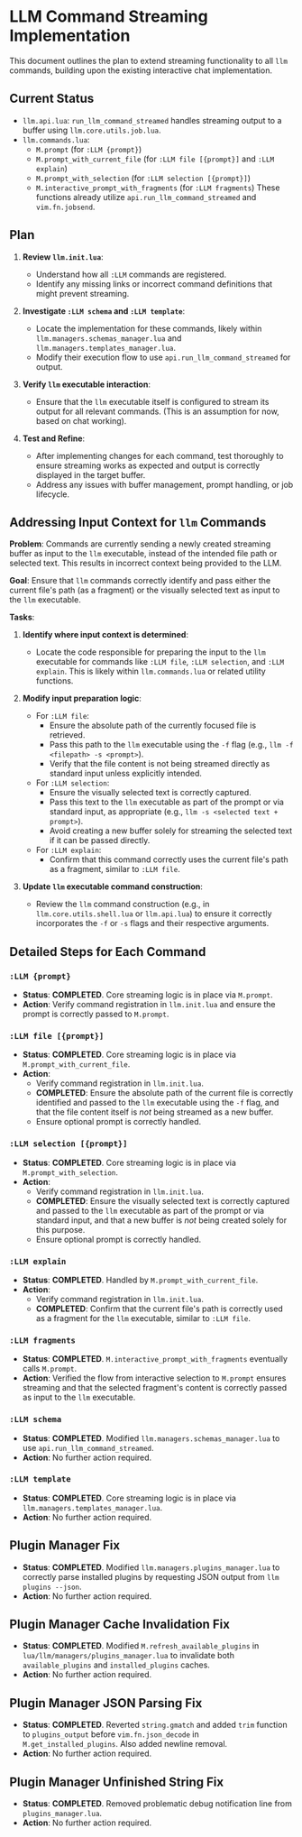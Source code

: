 # LLM Command Streaming Implementation

This document outlines the plan to extend streaming functionality to all `llm` commands, building upon the existing interactive chat implementation.

## Current Status
- `llm.api.lua`: `run_llm_command_streamed` handles streaming output to a buffer using `llm.core.utils.job.lua`.
- `llm.commands.lua`:
    - `M.prompt` (for `:LLM {prompt}`)
    - `M.prompt_with_current_file` (for `:LLM file [{prompt}]` and `:LLM explain`)
    - `M.prompt_with_selection` (for `:LLM selection [{prompt}]`)
    - `M.interactive_prompt_with_fragments` (for `:LLM fragments`)
  These functions already utilize `api.run_llm_command_streamed` and `vim.fn.jobsend`.

## Plan

1.  **Review `llm.init.lua`**:
    *   Understand how all `:LLM` commands are registered.
    *   Identify any missing links or incorrect command definitions that might prevent streaming.

2.  **Investigate `:LLM schema` and `:LLM template`**:
    *   Locate the implementation for these commands, likely within `llm.managers.schemas_manager.lua` and `llm.managers.templates_manager.lua`.
    *   Modify their execution flow to use `api.run_llm_command_streamed` for output.

3.  **Verify `llm` executable interaction**:
    *   Ensure that the `llm` executable itself is configured to stream its output for all relevant commands. (This is an assumption for now, based on chat working).

4.  **Test and Refine**:
    *   After implementing changes for each command, test thoroughly to ensure streaming works as expected and output is correctly displayed in the target buffer.
    *   Address any issues with buffer management, prompt handling, or job lifecycle.

## Addressing Input Context for `llm` Commands

**Problem**: Commands are currently sending a newly created streaming buffer as input to the `llm` executable, instead of the intended file path or selected text. This results in incorrect context being provided to the LLM.

**Goal**: Ensure that `llm` commands correctly identify and pass either the current file's path (as a fragment) or the visually selected text as input to the `llm` executable.

**Tasks**:

1.  **Identify where input context is determined**:
    *   Locate the code responsible for preparing the input to the `llm` executable for commands like `:LLM file`, `:LLM selection`, and `:LLM explain`. This is likely within `llm.commands.lua` or related utility functions.

2.  **Modify input preparation logic**:
    *   For `:LLM file`:
        *   Ensure the absolute path of the currently focused file is retrieved.
        *   Pass this path to the `llm` executable using the `-f` flag (e.g., `llm -f <filepath> -s <prompt>`).
        *   Verify that the file content is not being streamed directly as standard input unless explicitly intended.
    *   For `:LLM selection`:
        *   Ensure the visually selected text is correctly captured.
        *   Pass this text to the `llm` executable as part of the prompt or via standard input, as appropriate (e.g., `llm -s <selected text + prompt>`).
        *   Avoid creating a new buffer solely for streaming the selected text if it can be passed directly.
    *   For `:LLM explain`:
        *   Confirm that this command correctly uses the current file's path as a fragment, similar to `:LLM file`.

3.  **Update `llm` executable command construction**:
    *   Review the `llm` command construction (e.g., in `llm.core.utils.shell.lua` or `llm.api.lua`) to ensure it correctly incorporates the `-f` or `-s` flags and their respective arguments.

## Detailed Steps for Each Command

### `:LLM {prompt}`
- **Status**: **COMPLETED**. Core streaming logic is in place via `M.prompt`.
- **Action**: Verify command registration in `llm.init.lua` and ensure the prompt is correctly passed to `M.prompt`.

### `:LLM file [{prompt}]`
- **Status**: **COMPLETED**. Core streaming logic is in place via `M.prompt_with_current_file`.
- **Action**:
    *   Verify command registration in `llm.init.lua`.
    *   **COMPLETED**: Ensure the absolute path of the current file is correctly identified and passed to the `llm` executable using the `-f` flag, and that the file content itself is *not* being streamed as a new buffer.
    *   Ensure optional prompt is correctly handled.

### `:LLM selection [{prompt}]`
- **Status**: **COMPLETED**. Core streaming logic is in place via `M.prompt_with_selection`.
- **Action**:
    *   Verify command registration in `llm.init.lua`.
    *   **COMPLETED**: Ensure the visually selected text is correctly captured and passed to the `llm` executable as part of the prompt or via standard input, and that a new buffer is *not* being created solely for this purpose.
    *   Ensure optional prompt is correctly handled.

### `:LLM explain`
- **Status**: **COMPLETED**. Handled by `M.prompt_with_current_file`.
- **Action**:
    *   Verify command registration in `llm.init.lua`.
    *   **COMPLETED**: Confirm that the current file's path is correctly used as a fragment for the `llm` executable, similar to `:LLM file`.

### `:LLM fragments`
- **Status**: **COMPLETED**. `M.interactive_prompt_with_fragments` eventually calls `M.prompt`.
- **Action**: Verified the flow from interactive selection to `M.prompt` ensures streaming and that the selected fragment's content is correctly passed as input to the `llm` executable.

### `:LLM schema`
- **Status**: **COMPLETED**. Modified `llm.managers.schemas_manager.lua` to use `api.run_llm_command_streamed`.
- **Action**: No further action required.

### `:LLM template`
- **Status**: **COMPLETED**. Core streaming logic is in place via `llm.managers.templates_manager.lua`.
- **Action**: No further action required.

## Plugin Manager Fix
- **Status**: **COMPLETED**. Modified `llm.managers.plugins_manager.lua` to correctly parse installed plugins by requesting JSON output from `llm plugins --json`.
- **Action**: No further action required.

## Plugin Manager Cache Invalidation Fix
- **Status**: **COMPLETED**. Modified `M.refresh_available_plugins` in `lua/llm/managers/plugins_manager.lua` to invalidate both `available_plugins` and `installed_plugins` caches.
- **Action**: No further action required.

## Plugin Manager JSON Parsing Fix
- **Status**: **COMPLETED**. Reverted `string.gmatch` and added `trim` function to `plugins_output` before `vim.fn.json_decode` in `M.get_installed_plugins`. Also added newline removal.
- **Action**: No further action required.

## Plugin Manager Unfinished String Fix
- **Status**: **COMPLETED**. Removed problematic debug notification line from `plugins_manager.lua`.
- **Action**: No further action required.